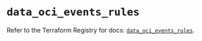 # `data_oci_events_rules`

Refer to the Terraform Registry for docs: [`data_oci_events_rules`](https://registry.terraform.io/providers/oracle/oci/6.18.0/docs/data-sources/events_rules).
